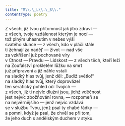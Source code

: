 ```yaml
---
title: "M\\.\_L\\.\_S\\."
contentType: poetry
---
```


<section>

Z všech, již tvou přítomnost jak jitro zdraví —  
z všech, tvoje vzdálenost kterým je nocí —  
tož plným uhasnutím v nebes výši  
svatého slunce — z všech, kdo v pláči stále  
ti žehnají za naděj’ — život — nad vše  
za vzkříšení juž pochované víry  
v Ctnost — Pravdu — Lidskost — z všech těch, kteří leží  
na Zoufalství prokletém lůžku na smrt  
juž připraveni a již náhle vstali  
na sladký hlas tvůj, jenž děl: „Budiž světlo!“  
na sladký hlas tvůj, který doprovázel  
ten serafický pohled očí Tvojich —  
z všech, již ti nejvíc dlužni jsou, jichž vděčnost  
jest nejvíc zbožňování rovna, — rozpomeň se  
na nejvěrnějšího — jenž nejvíc vzdává  
se v službu Tvou, jenž psal ty chabé řádky —  
a pomni, když je psal, že chvěl se při tom,  
že jeho duch s andělským duchem v styku.

</section>
